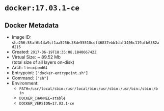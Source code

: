 # `docker:17.03.1-ce`

## Docker Metadata

- Image ID: `sha256:58af6b14a9cf1aa5256c38de55510cdf46837ebb1daf3406c119afb6382ad215`
- Created: `2017-06-19T18:35:08.184066742Z`
- Virtual Size: ~ 89.52 Mb  
  (total size of all layers on-disk)
- Arch: `linux`/`amd64`
- Entrypoint: `["docker-entrypoint.sh"]`
- Command: `["sh"]`
- Environment:
  - `PATH=/usr/local/sbin:/usr/local/bin:/usr/sbin:/usr/bin:/sbin:/bin`
  - `DOCKER_CHANNEL=stable`
  - `DOCKER_VERSION=17.03.1-ce`
